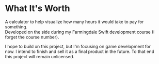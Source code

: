 # What It's Worth
A calculator to help visualize how many hours it would take to pay for something.  
Developed on the side during my Farmingdale Swift development course (I forget the course number).

I hope to build on this project, but I'm focusing on game development for now.
I intend to finish and sell it as a final product in the future.
To that end this project will remain unlicensed.

